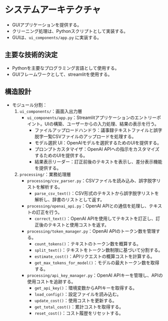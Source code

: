 # システムアーキテクチャ

- GUIアプリケーションを提供する。
- クリーニング処理は、Pythonスクリプトとして実装する。
- GUIは、`ui_components/app.py` に実装する。

## 主要な技術的決定

- Pythonを主要なプログラミング言語として使用する。
- GUIフレームワークとして、streamlitを使用する。

## 構造設計

- モジュール分割：
  1. `ui_components/`：画面入出力層
     - `ui_components/app.py`：Streamlitアプリケーションのエントリーポイント。UIの構築、ユーザーからの入力処理、結果の表示を行う。
        - ファイルアップロードハンドラ：議事録テキストファイルと誤字脱字一覧CSVファイルのアップロードを処理する。
        - モデル選択 UI：OpenAIモデルを選択するためのUIを提供する。
        - プロンプトカスタマイザ：OpenAI APIへの指示をカスタマイズするためのUIを提供する。
        - 結果表示リーダー：訂正前後のテキストを表示し、差分表示機能を提供する。
  2. `processing/`：業務処理層
     - `processing/csv_parser.py`：CSVファイルを読み込み、誤字脱字リストを解析する。
        - `parse_csv_text()`：CSV形式のテキストから誤字脱字リストを解析し、辞書のリストとして返す。
     - `processing/openai_api.py`：OpenAI APIとの通信を処理し、テキストの訂正を行う。
        - `correct_text()`：OpenAI APIを使用してテキストを訂正し、訂正後のテキストと使用コストを返す。
     - `processing/token_manager.py`：OpenAI APIのトークン数を管理する。
        - `count_tokens()`：テキストのトークン数を概算する。
        - `split_text()`：テキストをトークン数制限に基づいて分割する。
        - `estimate_cost()`：APIリクエストの概算コストを計算する。
        - `get_max_tokens_for_model()`：モデルの最大トークン数を取得する。
     - `processing/api_key_manager.py`：OpenAI APIキーを管理し、APIの使用コストを追跡する。
        - `get_api_key()`：環境変数からAPIキーを取得する。
        - `load_config()`：設定ファイルを読み込む。
        - `update_cost()`：使用コストを更新する。
        - `get_total_cost()`：累計コストを取得する。
        - `reset_cost()`：コスト履歴をリセットする。
